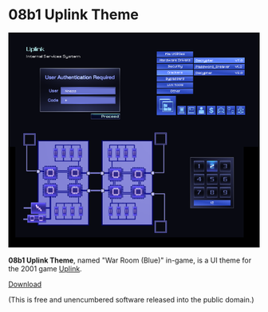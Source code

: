 # 08b1 Uplink Theme

![Preview](https://github.com/lachlanmcdonald/08b1-uplink-theme/blob/main/preview.png?raw=true)

**08b1 Uplink Theme**, named "War Room (Blue)" in-game, is a UI theme for the 2001 game [Uplink](https://en.wikipedia.org/wiki/Uplink_(video_game)). 

[Download](https://github.com/lachlanmcdonald/08b1-uplink-theme/releases/download/v1.0/08b1.zip)

(This is free and unencumbered software released into the public domain.)
